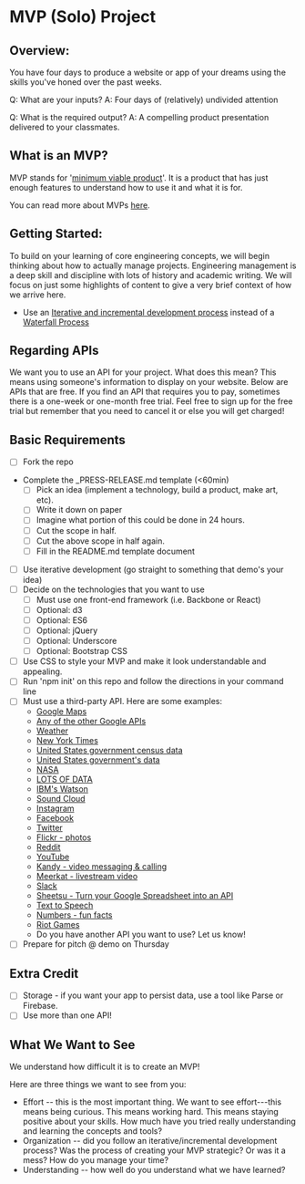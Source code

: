 # MVP (Solo) Project

## Overview:

You have four days to produce a website or app of your dreams using the skills you've honed over the past weeks.

Q: What are your inputs?
A: Four days of (relatively) undivided attention

Q: What is the required output?
A: A compelling product presentation delivered to your classmates.

## What is an MVP?
MVP stands for '[minimum viable product](https://en.wikipedia.org/wiki/Minimum_viable_product)'. It is a product that has just enough features to understand how to use it and what it is for.

You can read more about MVPs [here](https://www.quora.com/What-is-a-minimum-viable-product).

## Getting Started:
To build on your learning of core engineering concepts, we will begin thinking about how to actually manage projects. Engineering management is a deep skill and discipline with lots of history and academic writing. We will focus on just some highlights of content to give a very brief context of how we arrive here.

* Use an [Iterative and incremental development process](http://en.wikipedia.org/wiki/Iterative_and_incremental_development) instead of a [Waterfall Process](http://en.wikipedia.org/wiki/Waterfall_model)


## Regarding APIs

We want you to use an API for your project. What does this mean? This means using someone's information to display on your website.
Below are APIs that are free. If you find an API that requires you to pay, sometimes there is a one-week or one-month free trial. Feel free to sign up for the free trial but remember that you need to cancel it or else you will get charged!

## Basic Requirements

- [ ] Fork the repo
- Complete the _PRESS-RELEASE.md template (<60min)
  - [ ] Pick an idea (implement a technology, build a product, make art, etc).
  - [ ] Write it down on paper
  - [ ] Imagine what portion of this could be done in 24 hours.
  - [ ] Cut the scope in half.
  - [ ] Cut the above scope in half again.
  - [ ] Fill in the README.md template document
- [ ] Use iterative development (go straight to something that demo's your idea)
- [ ] Decide on the technologies that you want to use
  - [ ] Must use one front-end framework (i.e. Backbone or React)
  - [ ] Optional: d3
  - [ ] Optional: ES6
  - [ ] Optional: jQuery
  - [ ] Optional: Underscore
  - [ ] Optional: Bootstrap CSS
- [ ] Use CSS to style your MVP and make it look understandable and appealing.
- [ ] Run 'npm init' on this repo and follow the directions in your command line
- [ ] Must use a third-party API. Here are some examples:
  * [Google Maps](https://developers.google.com/maps/web/)
  * [Any of the other Google APIs](https://developers.google.com/apis-explorer/#p/)
  * [Weather](openweathermap.org)
  * [New York Times](http://developer.nytimes.com/)
  * [United States government census data](http://www.census.gov/data/developers/data-sets.html)
  * [United States government's data](https://www.data.gov/developers/apis)
  * [NASA](https://data.nasa.gov/about)
  * [LOTS OF DATA](http://commoncrawl.org/)
  * [IBM's Watson](https://watson-api-explorer.mybluemix.net/)
  * [Sound Cloud](https://developers.soundcloud.com/docs/api/guide)
  * [Instagram](http://instagram.com/developer/)
  * [Facebook](https://developers.facebook.com/)
  * [Twitter](https://dev.twitter.com/)
  * [Flickr - photos](https://www.flickr.com/services/api/)
  * [Reddit](https://www.reddit.com/dev/api)
  * [YouTube](https://developers.google.com/youtube/)
  * [Kandy - video messaging & calling](https://developer.kandy.io/)
  * [Meerkat - livestream video](http://developers.meerkatapp.co/)
  * [Slack](https://api.slack.com/web)
  * [Sheetsu - Turn your Google Spreadsheet into an API](https://sheetsu.com/)
  * [Text to Speech](https://market.mashape.com/warting/text-to-speech-3#!documentation)
  * [Numbers - fun facts](https://market.mashape.com/divad12/numbers-1#!documentation)
  * [Riot Games](https://developer.riotgames.com/)
  * Do you have another API you want to use? Let us know!
- [ ] Prepare for pitch @ demo on Thursday

## Extra Credit

- [ ] Storage - if you want your app to persist data, use a tool like Parse or Firebase.
- [ ] Use more than one API!

## What We Want to See

We understand how difficult it is to create an MVP!

Here are three things we want to see from you:

* Effort -- this is the most important thing. We want to see effort---this means being curious. This means working hard. This means staying positive about your skills. How much have you tried really understanding and learning the concepts and tools?
* Organization -- did you follow an iterative/incremental development process? Was the process of creating your MVP strategic? Or was it a mess? How do you manage your time?
* Understanding -- how well do you understand what we have learned?
